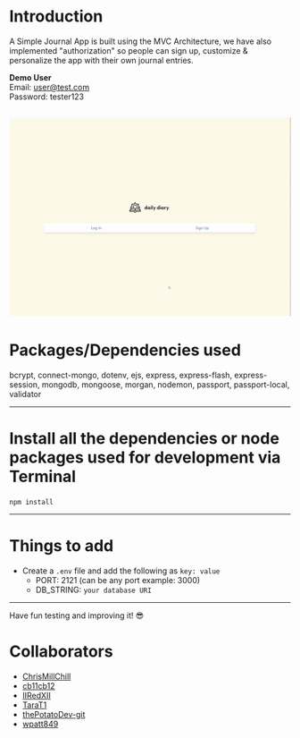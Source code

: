 # Introduction

A Simple Journal App is built using the MVC Architecture, we have also implemented "authorization" so people can sign up, customize & personalize the app with their own journal entries. 


**Demo User** <br>
Email: user@test.com <br>
Password: tester123

![Daily Diary app gif](https://raw.githubusercontent.com/thePotatoDev-git/thePotatoDev-git/main/images/dailydiary.gif)
---

# Packages/Dependencies used 

bcrypt, connect-mongo, dotenv, ejs, express, express-flash, express-session, mongodb, mongoose, morgan, nodemon, passport, passport-local, validator

---

# Install all the dependencies or node packages used for development via Terminal

`npm install` 

---

# Things to add

- Create a `.env` file and add the following as `key: value` 
  - PORT: 2121 (can be any port example: 3000) 
  - DB_STRING: `your database URI` 
 ---
 
 Have fun testing and improving it! 😎

# Collaborators

- [ChrisMillChill](https://github.com/ChrisMillChill)
- [cb11cb12](https://github.com/cb11cb12)
- [IIRedXII](https://github.com/llRedXll)
- [TaraT1](https://github.com/TaraT1)
- [thePotatoDev-git](https://github.com/thePotatoDev-git)
- [wpatt849](https://github.com/wpatt849)
